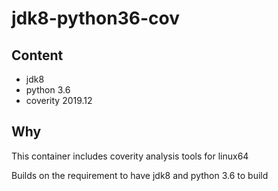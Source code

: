 # jdk8-python36-cov

## Content

- jdk8
- python 3.6
- coverity 2019.12

## Why

This container includes coverity analysis tools for linux64

Builds on the requirement to have jdk8 and python 3.6 to build